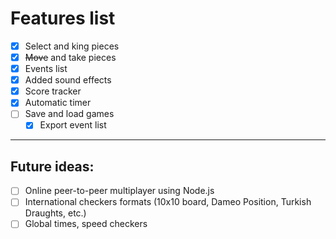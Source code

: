 # Features list

- [x] Select and king pieces  
- [x] ~~Move~~ and take pieces  
- [x] Events list
- [x] Added sound effects
- [x] Score tracker  
- [x] Automatic timer
- [ ] Save and load games  
  - [x] Export event list

***

## Future ideas:

- [ ] Online peer-to-peer multiplayer using Node.js  
- [ ] International checkers formats (10x10 board, Dameo Position, Turkish Draughts, etc.)  
- [ ] Global times, speed checkers  